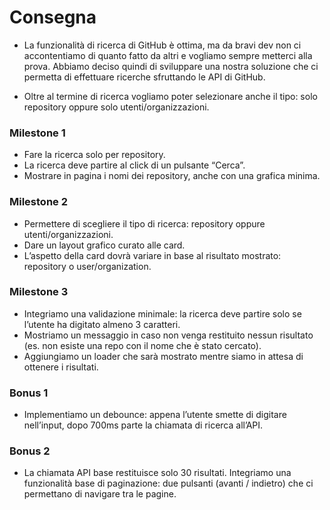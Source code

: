 # Consegna

- La funzionalità di ricerca di GitHub è ottima, ma da bravi dev non ci accontentiamo di quanto fatto da altri e vogliamo sempre metterci alla prova. Abbiamo deciso quindi di sviluppare una nostra soluzione che ci permetta di effettuare ricerche sfruttando le API di GitHub.

- Oltre al termine di ricerca vogliamo poter selezionare anche il tipo: solo repository oppure solo utenti/organizzazioni.

### Milestone 1
- Fare la ricerca solo per repository.
- La ricerca deve partire al click di un pulsante “Cerca”.
- Mostrare in pagina i nomi dei repository, anche con una grafica minima.

### Milestone 2
- Permettere di scegliere il tipo di ricerca: repository oppure utenti/organizzazioni.
- Dare un layout grafico curato alle card.
- L’aspetto della card dovrà variare in base al risultato mostrato: repository o user/organization.

### Milestone 3
- Integriamo una validazione minimale: la ricerca deve partire solo se l’utente ha digitato almeno 3 caratteri.
- Mostriamo un messaggio in caso non venga restituito nessun risultato (es. non esiste una repo con il nome che è stato cercato).
- Aggiungiamo un loader che sarà mostrato mentre siamo in attesa di ottenere i risultati.

### Bonus 1
- Implementiamo un debounce: appena l’utente smette di digitare nell’input, dopo 700ms parte la chiamata di ricerca all’API.

### Bonus 2
- La chiamata API base restituisce solo 30 risultati. Integriamo una funzionalità base di paginazione: due pulsanti (avanti / indietro) che ci permettano di navigare tra le pagine.